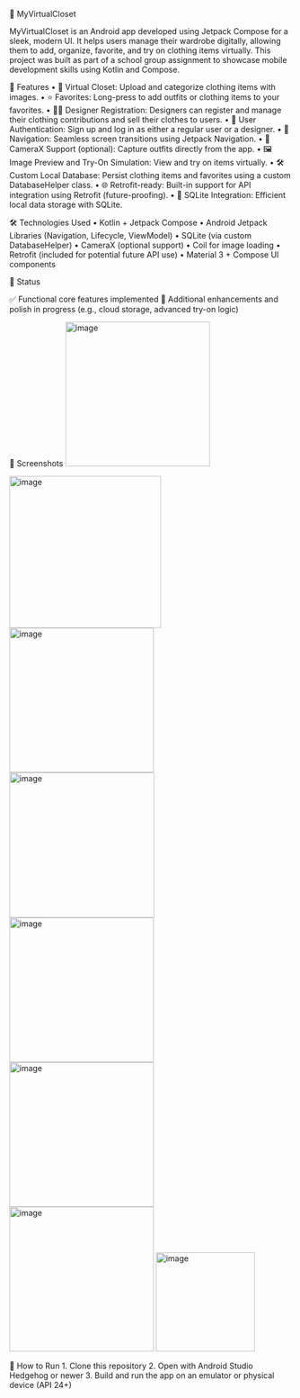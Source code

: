 👗 MyVirtualCloset

MyVirtualCloset is an Android app developed using Jetpack Compose for a sleek, modern UI. It helps users manage their wardrobe digitally, allowing them to add, organize, favorite, and try on clothing items virtually. This project was built as part of a school group assignment to showcase mobile development skills using Kotlin and Compose.

📱 Features
	•	🧥 Virtual Closet: Upload and categorize clothing items with images.
	•	⭐ Favorites: Long-press to add outfits or clothing items to your favorites.
	•	🧑‍🎨 Designer Registration: Designers can register and manage their clothing contributions and sell their clothes to users.
	•	👤 User Authentication: Sign up and log in as either a regular user or a designer.
	•	🧭 Navigation: Seamless screen transitions using Jetpack Navigation.
	•	📸 CameraX Support (optional): Capture outfits directly from the app.
	•	🖼️ Image Preview and Try-On Simulation: View and try on items virtually.
	•	🛠️ Custom Local Database: Persist clothing items and favorites using a custom DatabaseHelper class.
	•	🌐 Retrofit-ready: Built-in support for API integration using Retrofit (future-proofing).
	•	💾 SQLite Integration: Efficient local data storage with SQLite.

🛠️ Technologies Used
	•	Kotlin + Jetpack Compose
	•	Android Jetpack Libraries (Navigation, Lifecycle, ViewModel)
	•	SQLite (via custom DatabaseHelper)
	•	CameraX (optional support)
	•	Coil for image loading
	•	Retrofit (included for potential future API use)
	•	Material 3 + Compose UI components


🧪 Status

✅ Functional core features implemented
🚧 Additional enhancements and polish in progress (e.g., cloud storage, advanced try-on logic)

📸 Screenshots 
<img width="257" alt="image" src="https://github.com/user-attachments/assets/2347de83-6224-47a8-85ce-333ae413ecf2" />

<img width="270" alt="image" src="https://github.com/user-attachments/assets/44514e3b-651f-4c42-b68d-078cd9c1a5fd" />

<img width="257" alt="image" src="https://github.com/user-attachments/assets/e2117ee3-8230-46b9-ab21-6ccf96a9a0c6" />

<img width="258" alt="image" src="https://github.com/user-attachments/assets/4875bec5-7d55-42a9-bc37-038ae2bbd57b" />

<img width="257" alt="image" src="https://github.com/user-attachments/assets/f4d3dcf0-605c-4669-9e0d-c4e16534571c" />

<img width="257" alt="image" src="https://github.com/user-attachments/assets/5eed5970-de24-4e72-9ab9-dba8f4e44397" />

<img width="257" alt="image" src="https://github.com/user-attachments/assets/72f48aee-a61b-4706-8115-b425e4805913" />

<img width="176" alt="image" src="https://github.com/user-attachments/assets/32619198-cafe-4286-939e-8bd49e5008da" />


🚀 How to Run
	1.	Clone this repository
	2.	Open with Android Studio Hedgehog or newer
	3.	Build and run the app on an emulator or physical device (API 24+)
